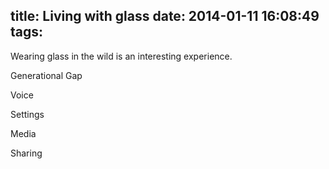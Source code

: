 title: Living with glass
date: 2014-01-11 16:08:49
tags:
---

Wearing glass in the wild is an interesting experience. 

Generational Gap

Voice

Settings

Media 

Sharing



